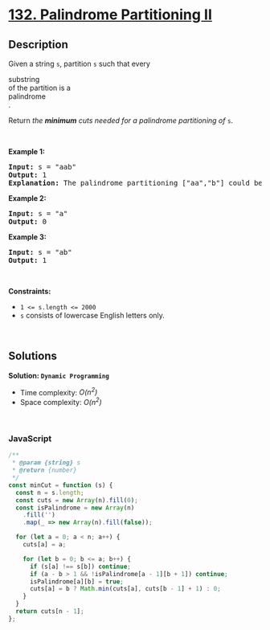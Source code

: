 # [132. Palindrome Partitioning II](https://leetcode.com/problems/palindrome-partitioning-ii)

## Description

<div class="elfjS" data-track-load="description_content"><p>Given a string <code>s</code>, partition <code>s</code> such that every <span data-keyword="substring-nonempty" class=" cursor-pointer relative text-dark-blue-s text-sm"><div class="popover-wrapper inline-block" data-headlessui-state=""><div><div aria-expanded="false" data-headlessui-state="" id="headlessui-popover-button-:rv:"><div>substring</div></div><div style="position: fixed; z-index: 40; inset: 0px auto auto 0px; transform: translate(348px, 183px);"></div></div></div></span> of the partition is a <span data-keyword="palindrome-string" class=" cursor-pointer relative text-dark-blue-s text-sm"><div class="popover-wrapper inline-block" data-headlessui-state=""><div><div aria-expanded="false" data-headlessui-state="" id="headlessui-popover-button-:r11:"><div>palindrome</div></div><div style="position: fixed; z-index: 40; inset: 0px auto auto 0px; transform: translate(543px, 183px);"></div></div></div></span>.</p>

<p>Return <em>the <strong>minimum</strong> cuts needed for a palindrome partitioning of</em> <code>s</code>.</p>

<p>&nbsp;</p>
<p><strong class="example">Example 1:</strong></p>

<pre><strong>Input:</strong> s = "aab"
<strong>Output:</strong> 1
<strong>Explanation:</strong> The palindrome partitioning ["aa","b"] could be produced using 1 cut.
</pre>

<p><strong class="example">Example 2:</strong></p>

<pre><strong>Input:</strong> s = "a"
<strong>Output:</strong> 0
</pre>

<p><strong class="example">Example 3:</strong></p>

<pre><strong>Input:</strong> s = "ab"
<strong>Output:</strong> 1
</pre>

<p>&nbsp;</p>
<p><strong>Constraints:</strong></p>

<ul>
	<li><code>1 &lt;= s.length &lt;= 2000</code></li>
	<li><code>s</code> consists of lowercase English letters only.</li>
</ul>
</div>

<p>&nbsp;</p>

## Solutions

**Solution: `Dynamic Programming`**

- Time complexity: <em>O(n<sup>2</sup>)</em>
- Space complexity: <em>O(n<sup>2</sup>)</em>

<p>&nbsp;</p>

### **JavaScript**

```js
/**
 * @param {string} s
 * @return {number}
 */
const minCut = function (s) {
  const n = s.length;
  const cuts = new Array(n).fill(0);
  const isPalindrome = new Array(n)
    .fill('')
    .map(_ => new Array(n).fill(false));

  for (let a = 0; a < n; a++) {
    cuts[a] = a;

    for (let b = 0; b <= a; b++) {
      if (s[a] !== s[b]) continue;
      if (a - b > 1 && !isPalindrome[a - 1][b + 1]) continue;
      isPalindrome[a][b] = true;
      cuts[a] = b ? Math.min(cuts[a], cuts[b - 1] + 1) : 0;
    }
  }
  return cuts[n - 1];
};
```

